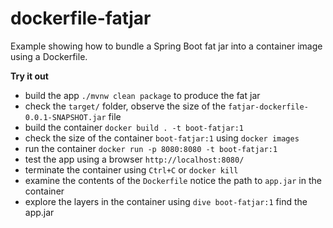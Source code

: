 # dockerfile-fatjar 

Example showing how to bundle a Spring Boot fat jar into a container image using 
a Dockerfile.

**Try it out** 

* build the app `./mvnw clean package` to produce the fat jar 
* check the `target/` folder, observe the size of the `fatjar-dockerfile-0.0.1-SNAPSHOT.jar` file
* build the container `docker build . -t boot-fatjar:1` 
* check the size of the container `boot-fatjar:1` using `docker images` 
* run the container `docker run -p 8080:8080 -t boot-fatjar:1`
* test the app using a browser `http://localhost:8080/`
* terminate the container using `Ctrl+C` or `docker kill`
* examine the contents of the `Dockerfile` notice the path to `app.jar` in the container 
* explore the layers in the container using `dive boot-fatjar:1` find the app.jar 

